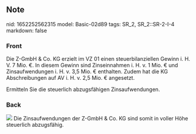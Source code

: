 ## Note
nid: 1652252562315
model: Basic-02d89
tags: SR_2, SR_2::SR-2-I-4
markdown: false

### Front
Die Z-GmbH & Co. KG erzielt im VZ 01 einen steuerbilanziellen Gewinn i. H. V. 7 Mio. €. In diesem Gewinn sind Zinseinnahmen i.  H. v. 1 Mio. € und Zinsaufwendungen i. H. v. 3,5 Mio. € enthalten. Zudem hat die KG Abschreibungen auf AV i. H. v. 2,5 Mio. € angesetzt.

Ermitteln Sie die steuerlich abzugsfähigen Zinsaufwendungen.

### Back
<img src="paste-d5bc0c91852914824aceb311fdbfea0fc8f398c7.jpg"> Die
Zinsaufwendungen der Z-GmbH & Co. KG sind somit in voller Höhe
steuerlich abzugsfähig.
